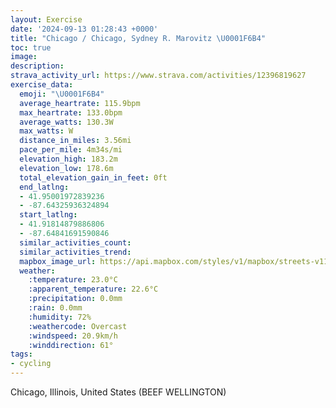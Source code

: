 ```yaml
---
layout: Exercise
date: '2024-09-13 01:28:43 +0000'
title: "Chicago / Chicago, Sydney R. Marovitz \U0001F6B4"
toc: true
image:
description:
strava_activity_url: https://www.strava.com/activities/12396819627
exercise_data:
  emoji: "\U0001F6B4"
  average_heartrate: 115.9bpm
  max_heartrate: 133.0bpm
  average_watts: 130.3W
  max_watts: W
  distance_in_miles: 3.56mi
  pace_per_mile: 4m34s/mi
  elevation_high: 183.2m
  elevation_low: 178.6m
  total_elevation_gain_in_feet: 0ft
  end_latlng:
  - 41.95001972839236
  - -87.64325936324894
  start_latlng:
  - 41.91814879886806
  - -87.64841691590846
  similar_activities_count:
  similar_activities_trend:
  mapbox_image_url: https://api.mapbox.com/styles/v1/mapbox/streets-v11/static/path-5+787af2-1.0(ktz~Flz%7DuOiNPqHF%7BC%3FmLTsGD%7BBH_DBeHJiHDuLPyAAe%40IGEGQCc%40AiGQiUIwT%3FiECqG%40kGGKQASDgBl%40S%40SASKcA%7B%40m%40w%40q%40_AKMMGM%3FGBWVSb%40q%40~AW%5CQNu%40%5Ek%40p%40y%40t%40aFxDe%40%60%40a%40d%40%5BTUJw%40Nu%40VmBj%40eBhAsCtBuAp%40mAZm%40FoAB_%40HQN_AtAo%40l%40%7DEjCa%40H_%40C_%40Oo%40e%40SIK%3FUHo%40l%40),pin-s-s+e5b22e(-87.64855,41.92086),pin-s-f+89ae00(-87.64221,41.94889000000001)/auto/800x800?access_token=pk.eyJ1Ijoiam9zaGJlY2ttYW4iLCJhIjoiY205eWR2aDd1MWZ6djJrbXc4a3M0bWZleiJ9.XiG9OWkNcZk2QzjJbxLB4A
  weather:
    :temperature: 23.0°C
    :apparent_temperature: 22.6°C
    :precipitation: 0.0mm
    :rain: 0.0mm
    :humidity: 72%
    :weathercode: Overcast
    :windspeed: 20.9km/h
    :winddirection: 61°
tags:
- cycling
---
```

Chicago, Illinois, United States (BEEF WELLINGTON)
